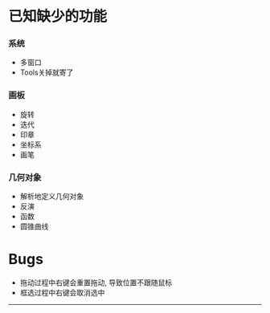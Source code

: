 # 已知缺少的功能
### 系统
- 多窗口
- Tools关掉就寄了

### 画板
- 旋转
- 迭代
- 印章
- 坐标系
- 画笔

### 几何对象
- 解析地定义几何对象
- 反演
- 函数
- 圆锥曲线

# Bugs
- 拖动过程中右键会重置拖动, 导致位置不跟随鼠标
- 框选过程中右键会取消选中

------

